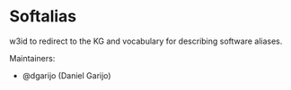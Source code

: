 Softalias
===================

w3id to redirect to the KG and vocabulary for describing software aliases.

Maintainers:
- @dgarijo (Daniel Garijo)